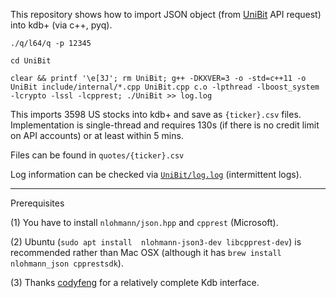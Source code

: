 This repository shows how to import JSON object (from [UniBit](https://unibit.ai) API request) into kdb+ (via c++, pyq).

```./q/l64/q -p 12345```

```cd UniBit```

```clear && printf '\e[3J'; rm UniBit; g++ -DKXVER=3 -o -std=c++11 -o UniBit include/internal/*.cpp UniBit.cpp c.o -lpthread -lboost_system -lcrypto -lssl -lcpprest; ./UniBit >> log.log```

This imports 3598 US stocks into kdb+ and save as ```{ticker}.csv``` files. Implementation is single-thread and requires 130s (if there is no credit limit on API accounts) or at least within 5 mins.

Files can be found in ```quotes/{ticker}.csv```

Log information can be checked via [```UniBit/log.log```](UniBit/log.log) (intermittent logs).

---
Prerequisites

(1) You have to install ```nlohmann/json.hpp``` and ```cpprest``` (Microsoft).

(2) Ubuntu (```sudo apt install  nlohmann-json3-dev libcpprest-dev```) is recommended rather than Mac OSX (although it has ```brew install nlohmann_json cpprestsdk```).

(3) Thanks [codyfeng](https://github.com/codyfeng/kdb-cpp) for a relatively complete Kdb interface.
